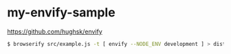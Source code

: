 # my-envify-sample

https://github.com/hughsk/envify

```sh
$ browserify src/example.js -t [ envify --NODE_ENV development ] > dist/example.js
```
